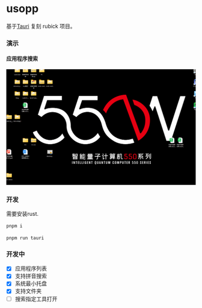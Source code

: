 # usopp

基于[Tauri](https://tauri.app/) 复刻 rubick 项目。

### 演示

#### 应用程序搜索
![demo](./public/demo.gif)

### 开发
需要安装rust.
```
pnpm i 

pnpm run tauri 
```

### 开发中
- [x] 应用程序列表
- [x] 支持拼音搜索
- [x] 系统最小托盘
- [x] 支持文件夹
- [ ] 搜索指定工具打开
